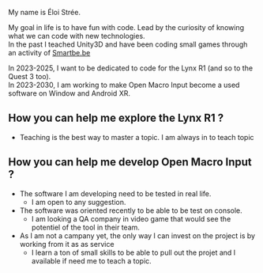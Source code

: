My name is Éloi Strée.

My goal in life is to have fun with code.
Lead by the curiosity of knowing what we can code with new technologies.  
In the past I teached Unity3D and have been coding small games through an activity of [Smartbe.be](https://smartbe.be/en) 

In 2023-2025, I want to be dedicated to code for the Lynx R1 (and so to the Quest 3 too).  
In 2023-2030, I am working to make Open Macro Input become a used software on Window and Android XR. 



## How you can help me explore the Lynx R1 ?

- Teaching is the best way to master a topic. I am always in to teach topic 

## How you can help me develop Open Macro Input ?

- The software I am developing need to be tested in real life.
  - I am open to any suggestion.
- The software was oriented recently to be able to be test on console.
  - I am looking a QA company in video game that would see the potentiel of the tool in their team.
- As I am not a campany yet, the only way I can invest on the project is by working from it as as service
   - I learn a ton of small skills to be able to pull out the projet and I available if need me to teach a topic. 




